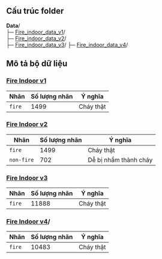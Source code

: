 ## **Cấu trúc folder**

**Data**/  
├─ [Fire_indoor_data_v1](https://universe.roboflow.com/nguyen-dong-ys7mf/fire-indoor-3rnk5/dataset/3)/  
├─ [Fire_indoor_data_v2](https://universe.roboflow.com/nguyen-dong-ys7mf/fire-indoor-3rnk5/dataset/2)/  
├─ [Fire_indoor_data_v3](https://universe.roboflow.com/nguyen-dong-ys7mf/fire-indoor-3rnk5/dataset/4)/
├─ [Fire_indoor_data_v4](https://app.roboflow.com/nguyen-dong-ys7mf/fire_indoor-3xzzi-gynms/2)/

## Mô tả bộ dữ liệu

### [Fire Indoor v1](https://universe.roboflow.com/nguyen-dong-ys7mf/fire-indoor-3rnk5/dataset/3)

| Nhãn   | Số lượng nhãn | Ý nghĩa   |
| ------ | ------------- | --------- |
| `fire` | 1499          | Cháy thật |

### [Fire Indoor v2](https://universe.roboflow.com/nguyen-dong-ys7mf/fire-indoor-3rnk5/dataset/2)

| Nhãn       | Số lượng nhãn | Ý nghĩa               |
| ---------- | ------------- | --------------------- |
| `fire`     | 1499          | Cháy thật             |
| `non-fire` | 702           | Dễ bị nhầm thành cháy |

### [Fire Indoor v3](https://universe.roboflow.com/nguyen-dong-ys7mf/fire-indoor-3rnk5/dataset/4)

| Nhãn   | Số lượng nhãn | Ý nghĩa   |
| ------ | ------------- | --------- |
| `fire` | 11888         | Cháy thật |

### [Fire Indoor v4](https://app.roboflow.com/nguyen-dong-ys7mf/fire_indoor-3xzzi-gynms/2)/

| Nhãn   | Số lượng nhãn | Ý nghĩa   |
| ------ | ------------- | --------- |
| `fire` | 10483         | Cháy thật |
